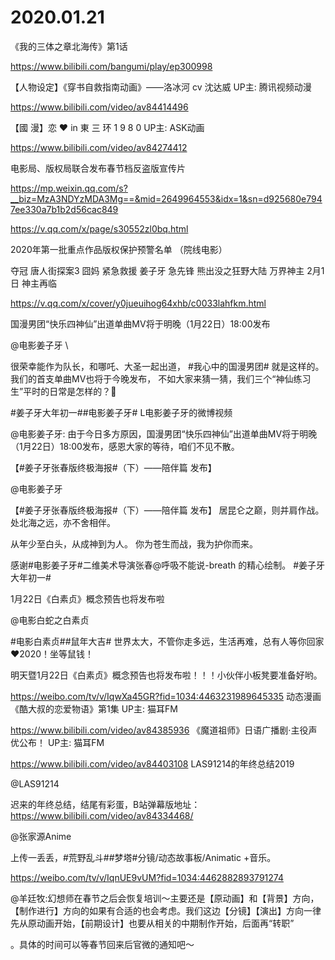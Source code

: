 # 2020.01.21

《我的三体之章北海传》第1话

https://www.bilibili.com/bangumi/play/ep300998


 【人物设定】《穿书自救指南动画》——洛冰河 cv 沈达威 UP主: 腾讯视频动漫

https://www.bilibili.com/video/av84414496


【國  漫】恋  ️♥  in  東  三  环   1  9  8  0 UP主: ASK动画

https://www.bilibili.com/video/av84274412



电影局、版权局联合发布春节档反盗版宣传片

https://mp.weixin.qq.com/s?__biz=MzA3NDYzMDA3Mg==&mid=2649964553&idx=1&sn=d925680e7947ee330a7b1b2d56cac849

https://v.qq.com/x/page/s30552zl0bq.html

2020年第一批重点作品版权保护预警名单 （院线电影）

 

夺冠  唐人街探案3 囧妈 紧急救援 姜子牙 急先锋 熊出没之狂野大陆
万界神主 2月1日 神主再临

https://v.qq.com/x/cover/y0jueuihog64xhb/c0033lahfkm.html



国漫男团“快乐四神仙”出道单曲MV将于明晚（1月22日）18:00发布

@电影姜子牙   \

很荣幸能作为队长，和哪吒、大圣一起出道，
#我心中的国漫男团# 就是这样的。
我们的首支单曲MV也将于今晚发布，
不如大家来猜一猜，我们三个“神仙练习生”平时的日常是怎样的？🎣

#姜子牙大年初一##电影姜子牙# L电影姜子牙的微博视频    

@电影姜子牙: 由于今日多方原因，国漫男团“快乐四神仙”出道单曲MV将于明晚（1月22日）18:00发布，感恩大家的等待，咱们不见不散。




【#姜子牙张春版终极海报#（下）——陪伴篇 发布】

@电影姜子牙

【#姜子牙张春版终极海报#（下）——陪伴篇 发布】
居昆仑之巅，则并肩作战。
处北海之远，亦不舍相伴。

从年少至白头，从成神到为人。
你为苍生而战，我为护你而来。

感谢#电影姜子牙#二维美术导演张春@呼吸不能说-breath 的精心绘制。
#姜子牙大年初一#


 1月22日《白素贞》概念预告也将发布啦

@电影白蛇之白素贞

#电影白素贞##鼠年大吉# 世界太大，不管你走多远，生活再难，总有人等你回家❤️2020！坐等鼠钱！

明天暨1月22日《白素贞》概念预告也将发布啦！！！小伙伴小板凳要准备好哟。

https://weibo.com/tv/v/IqwXa45GR?fid=1034:4463231989645335
 动态漫画《酷大叔的恋爱物语》第1集 UP主: 猫耳FM

https://www.bilibili.com/video/av84385936
 《魔道祖师》日语广播剧·主役声优公布！ UP主: 猫耳FM

https://www.bilibili.com/video/av84403108
LAS91214的年终总结2019

@LAS91214                            

迟来的年终总结，结尾有彩蛋，B站弹幕版地址：https://www.bilibili.com/video/av84334468/



@张家源Anime                            

上传一丢丢，#荒野乱斗##梦塔#分镜/动态故事板/Animatic +音乐。

https://weibo.com/tv/v/IqnUE9vUM?fid=1034:4462882893791274


@羊廷牧:幻想师在春节之后会恢复培训～主要还是【原动画】和【背景】方向，【制作进行】方向的如果有合适的也会考虑。我们这边【分镜】【演出】方向一律先从原动画开始，【前期设计】也要从相关的中期制作开始，后面再“转职”

。具体的时间可以等春节回来后官微的通知吧～                           